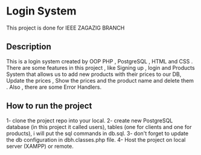 # Login System
This project is done for IEEE ZAGAZIG BRANCH

## Description
This is a login system created by OOP PHP , PostgreSQL , HTML and CSS .
There are some features in this project , like Signing up , login and Products System that allows us to add new products with their prices to our DB,
Update the prices , Show the prices and the product name and delete them .
Also , there are some Error Handlers.

## How to run the project
1- clone the project repo into your local.
2- create new PostgreSQL database (in this project it called users), tables (one for clients and one for products), i will put the sql commands in db.sql.
3- don't forget to update the db configuration in dbh.classes.php file.
4- Host the project on local server (XAMPP) or remote.
